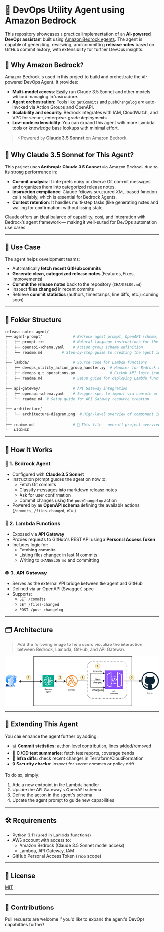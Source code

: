 # 🧠 DevOps Utility Agent using Amazon Bedrock

This repository showcases a practical implementation of an **AI-powered DevOps assistant** built using [Amazon Bedrock Agents](https://docs.aws.amazon.com/bedrock/latest/userguide/agents.html). The agent is capable of generating, reviewing, and committing **release notes** based on GitHub commit history, with extensibility for further DevOps insights.

## 🚀 Why Amazon Bedrock?

Amazon Bedrock is used in this project to build and orchestrate the AI-powered DevOps Agent. It provides:

- **Multi-model access**: Easily run Claude 3.5 Sonnet and other models without managing infrastructure.
- **Agent orchestration**: Tools like `getCommits` and `pushChangelog` are auto-invoked via Action Groups and OpenAPI.
- **Scalability and security**: Bedrock integrates with IAM, CloudWatch, and VPC for secure, enterprise-grade deployments.
- **Low-code extensibility**: You can expand this agent with more Lambda tools or knowledge base lookups with minimal effort.

> ⚡️ Powered by **Claude 3.5 Sonnet** on Amazon Bedrock.

## 🤖 Why Claude 3.5 Sonnet for This Agent?

This project uses **Anthropic Claude 3.5 Sonnet** via Amazon Bedrock due to its strong performance in:

- **Commit analysis**: It interprets noisy or diverse Git commit messages and organizes them into categorized release notes.
- **Instruction compliance**: Claude follows structured XML-based function calls reliably, which is essential for Bedrock Agents.
- **Context retention**: It handles multi-step tasks (like generating notes and waiting for confirmation) without losing state.

Claude offers an ideal balance of capability, cost, and integration with Bedrock’s agent framework — making it well-suited for DevOps automation use cases.

---

## 🚀 Use Case

The agent helps development teams:

- Automatically **fetch recent GitHub commits**
- **Generate clean, categorized release notes** (Features, Fixes, Improvements)
- **Commit the release notes** back to the repository (`CHANGELOG.md`)
- Inspect **files changed** in recent commits 
- Retrieve **commit statistics** (authors, timestamps, line diffs, etc.) (coming soon)

---

## 📁 Folder Structure

```bash
release-notes-agent/
├── agent-prompt/              # Bedrock agent prompt, OpenAPI schema, and setup steps
│   ├── prompt.txt             # Natural language instructions for the agent
│   ├── openapi-schema.yaml    # Action group schema definition
│   └── readme.md         # Step-by-step guide to creating the agent in Bedrock
│
├── lambda/                    # Source code for Lambda functions
│   ├── devops_utility_action_group_handler.py  # Handler for Bedrock Agent integration
│   ├── devops_git_operations.py                # GitHub API logic (commits, changelog, etc.)
│   ├── readme.md              # Setup guide for deploying Lambda functions
│
├── api-gateway/               # API Gateway integration
│   ├── openapi-schema.yaml    # Swagger spec to import via console or CLI
│   └── readme.md  # Setup guide for API Gateway resource creation
│
├── architecture/
│   └── architecture-diagram.png  # High-level overview of component interaction
│
├── readme.md                  # 🌟 This file — overall project overview
└── LICENSE
```

---

## 🧰 How It Works

### 🧠 1. Bedrock Agent

- Configured with **Claude 3.5 Sonnet**
- Instruction prompt guides the agent on how to:
  - Fetch Git commits
  - Classify messages into markdown release notes
  - Ask for user confirmation
  - Commit changes using the `pushChangelog` action
- Powered by an **OpenAPI schema** defining the available actions (`/commits`, `/files-changed`, etc.)

### 🔌 2. Lambda Functions

- Exposed via **API Gateway**
- Proxies requests to GitHub's REST API using a **Personal Access Token**
- Includes logic for:
  - Fetching commits
  - Listing files changed in last N commits
  - Writing to `CHANGELOG.md` and committing

### 🌐 3. API Gateway

- Serves as the external API bridge between the agent and GitHub
- Defined via an OpenAPI (Swagger) spec
- Supports:
  - `GET /commits`
  - `GET /files-changed`
  - `POST /push-changelog`

---

## 🗂 Architecture

> Add the following image to help users visualize the interaction between Bedrock, Lambda, GitHub, and API Gateway.

![DevOps Utility Agent Architecture](architecture/architecture-diagram.png)

---

## 🧩 Extending This Agent

You can enhance the agent further by adding:

- 📊 **Commit statistics**: author-level contribution, lines added/removed
- 🧪 **CI/CD test summaries**: fetch test reports, coverage trends
- 🐘 **Infra diffs**: check recent changes in Terraform/CloudFormation
- 🔒 **Security checks**: inspect for secret commits or policy drift

To do so, simply:

1. Add a new endpoint in the Lambda handler
2. Update the API Gateway's OpenAPI schema
3. Define the action in the agent's schema
4. Update the agent prompt to guide new capabilities

---

## 🛠 Requirements

- Python 3.11 (used in Lambda functions)
- AWS account with access to:
  - Amazon Bedrock (Claude 3.5 Sonnet model access)
  - Lambda, API Gateway, IAM
- GitHub Personal Access Token (`repo` scope)

---

## 📄 License

[MIT](LICENSE)

---

## 🙌 Contributions

Pull requests are welcome if you'd like to expand the agent's DevOps capabilities further!

